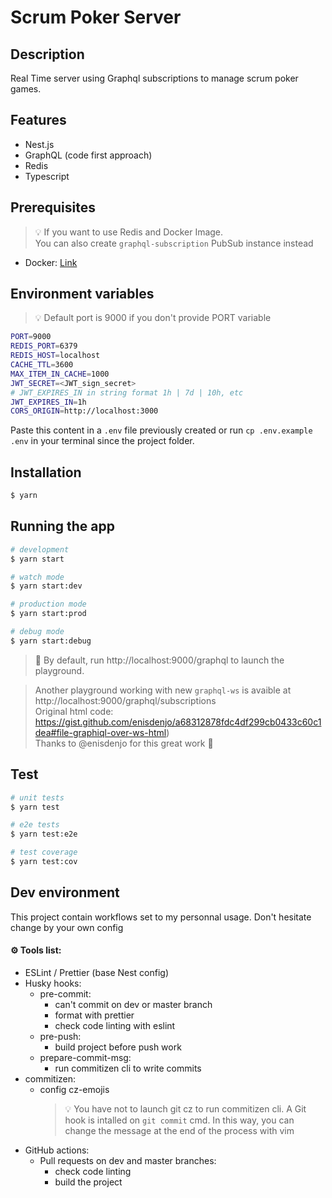 # Scrum Poker Server

## Description

Real Time server using Graphql subscriptions to manage scrum poker games.

## Features

- Nest.js
- GraphQL (code first approach)
- Redis
- Typescript

## Prerequisites

> 💡 If you want to use Redis and Docker Image.  
> You can also create `graphql-subscription` PubSub instance instead

- Docker: [Link](https://www.docker.com/products/docker-desktop)

## Environment variables

> 💡 Default port is 9000 if you don't provide PORT variable

```bash
PORT=9000
REDIS_PORT=6379
REDIS_HOST=localhost
CACHE_TTL=3600
MAX_ITEM_IN_CACHE=1000
JWT_SECRET=<JWT_sign_secret>
# JWT_EXPIRES_IN in string format 1h | 7d | 10h, etc
JWT_EXPIRES_IN=1h
CORS_ORIGIN=http://localhost:3000
```

Paste this content in a `.env` file previously created or run `cp .env.example .env` in your terminal since the project folder.

## Installation

```bash
$ yarn
```

## Running the app

```bash
# development
$ yarn start

# watch mode
$ yarn start:dev

# production mode
$ yarn start:prod

# debug mode
$ yarn start:debug
```

> 🚀 By default, run http://localhost:9000/graphql to launch the playground.

> Another playground working with new `graphql-ws` is avaible at http://localhost:9000/graphql/subscriptions  
> Original html code: https://gist.github.com/enisdenjo/a68312878fdc4df299cb0433c60c1dea#file-graphiql-over-ws-html)  
> Thanks to @enisdenjo for this great work 🙏

## Test

```bash
# unit tests
$ yarn test

# e2e tests
$ yarn test:e2e

# test coverage
$ yarn test:cov
```

## Dev environment

This project contain workflows set to my personnal usage. Don't hesitate change by your own config

#### ⚙️ Tools list:

- ESLint / Prettier (base Nest config)
- Husky hooks:
  - pre-commit:
    - can't commit on dev or master branch
    - format with prettier
    - check code linting with eslint
  - pre-push:
    - build project before push work
  - prepare-commit-msg:
    - run commitizen cli to write commits
- commitizen:
  - config cz-emojis
    > 💡 You have not to launch git cz to run commitizen cli. A Git hook is intalled on `git commit` cmd. In this way, you can change the message at the end of the process with vim
- GitHub actions:
  - Pull requests on dev and master branches:
    - check code linting
    - build the project
